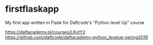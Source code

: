 # firstflaskapp
My first app written in Flask for Daftcode's "Python level Up" course

https://daftacademy.pl/courses/LKvtY2
https://github.com/daftcode/daftacademy-python_levelup-spring2019
